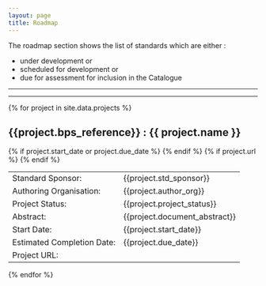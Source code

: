 ```yaml
---
layout: page
title: Roadmap
---
```

The roadmap section shows the list of standards which are either :
+ under development or
+ scheduled for development or
+ due for assessment for inclusion in the Catalogue

<script src="assets/vis/dist/vis.js"></script>
<link href="assets/vis/dist/vis.css" rel="stylesheet" type="text/css" />

<hr>
<div id="visualization"></div>
<hr>

<script type="text/javascript">
  // DOM element where the Timeline will be attached
  var container = document.getElementById('visualization');

  var options = {
      width: '100%',
      height: '100%',
      margin: {
        item : {
            horizontal : -1
        }
      },
      verticalScroll: true,
      zoomable: false
    };
    

  // Create a DataSet (allows two way data-binding)
  var items = new vis.DataSet([
{% for project in site.data.projects %}
    {id:  '{{ project.bps_reference }}', title: '{{ project.bps_reference }} : {{project.name}}', content: '<a href="projects.html#{{ project.bps_reference }}--{{ project.name | slugify: 'ascii'}}">{{ project.name }}</a>', start: '{{ project.start_date }}', end: '{{ project.due_date }}'},
{% endfor %}
  ]);

  // Configuration for the Timeline
  var options = {};

  // Create a Timeline
  var timeline = new vis.Timeline(container, items, options);
</script>


{% for project in site.data.projects %}
## {{project.bps_reference}} : {{ project.name }}
<table>
    <tr>
        <td>Standard Sponsor:</td>
        <td>{{project.std_sponsor}}</td>
    </tr>
    <tr>
        <td>Authoring Organisation:</td>
        <td>{{project.author_org}}</td>
    </tr>
    <tr>
        <td>Project Status:</td>
        <td>{{project.project_status}}</td>
    </tr>
    <tr>
        <td>Abstract:</td>
        <td>{{project.document_abstract}}</td>
    </tr>
{% if project.start_date or project.due_date %}    
    <tr>
        <td>Start Date:</td>
        <td>{{project.start_date}}</td>
    </tr>
    <tr>
        <td>Estimated Completion Date:</td>
        <td>{{project.due_date}}</td>
    </tr>
{% endif %}
{% if project.url %}
    <tr>
        <td>Project URL:</td>
        <td>
            <a href="{{project.url}}"/>
        </td>
    </tr>
{% endif %}
</table>
  

{% endfor %}


